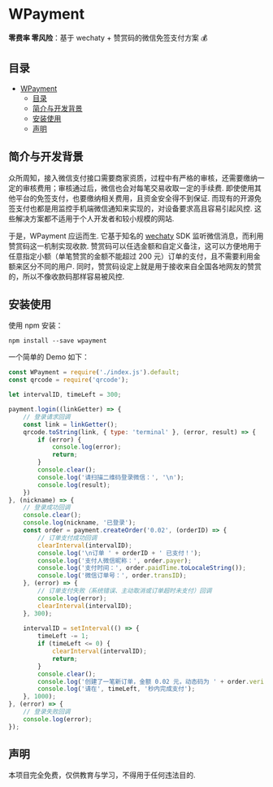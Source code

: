 # WPayment

**零费率 零风险**：基于 wechaty + 赞赏码的微信免签支付方案 💰

## 目录

- [WPayment](#wpayment)
  - [目录](#目录)
  - [简介与开发背景](#简介与开发背景)
  - [安装使用](#安装使用)
  - [声明](#声明)

## 简介与开发背景

众所周知，接入微信支付接口需要商家资质，过程中有严格的审核，还需要缴纳一定的审核费用；审核通过后，微信也会对每笔交易收取一定的手续费. 即使使用其他平台的免签支付，也要缴纳相关费用，且资金安全得不到保证. 而现有的开源免签支付也都是用监控手机端微信通知来实现的，对设备要求高且容易引起风控. 这些解决方案都不适用于个人开发者和较小规模的网站.

于是，WPayment 应运而生. 它基于知名的 [wechaty](https://github.com/wechaty/wechaty) SDK 监听微信消息，而利用赞赏码这一机制实现收款. 赞赏码可以任选金额和自定义备注，这可以方便地用于任意指定小额（单笔赞赏的金额不能超过 200 元）订单的支付，且不需要利用金额来区分不同的用户. 同时，赞赏码设定上就是用于接收来自全国各地网友的赞赏的，所以不像收款码那样容易被风控.

## 安装使用

使用 npm 安装：
```
npm install --save wpayment
```

一个简单的 Demo 如下：
```javascript
const WPayment = require('./index.js').default;
const qrcode = require('qrcode');

let intervalID, timeLeft = 300;

payment.login((linkGetter) => {
    // 登录请求回调
    const link = linkGetter();
    qrcode.toString(link, { type: 'terminal' }, (error, result) => {
        if (error) {
            console.log(error);
            return;
        }
        console.clear();
        console.log('请扫描二维码登录微信：', '\n');
        console.log(result);
    })
}, (nickname) => {
    // 登录成功回调
    console.clear();
    console.log(nickname, '已登录');
    const order = payment.createOrder('0.02', (orderID) => {
        // 订单支付成功回调
        clearInterval(intervalID);
        console.log('\n订单 ' + orderID + ' 已支付！');
        console.log('支付人微信昵称：', order.payer);
        console.log('支付时间：', order.paidTime.toLocaleString());
        console.log('微信订单号：', order.transID);
    }, (error) => {
        // 订单支付失败（系统错误、主动取消或订单超时未支付）回调
        console.log(error);
        clearInterval(intervalID);
    }, 300);
    
    intervalID = setInterval(() => {
        timeLeft -= 1;
        if (timeLeft <= 0) {
            clearInterval(intervalID);
            return;
        }
        console.clear();
        console.log('创建了一笔新订单，金额 0.02 元，动态码为 ' + order.verifyCode);
        console.log('请在', timeLeft, '秒内完成支付');
    }, 1000);
}, (error) => {
    // 登录失败回调
    console.log(error);
});
```

## 声明

本项目完全免费，仅供教育与学习，不得用于任何违法目的.